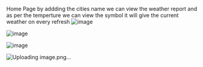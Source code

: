 Home Page by addding the cities name we can view the weather report and as per the temperture we can view the symbol it will give the current weather on every refresh
![image](https://github.com/sriparna-koar/weather_report/assets/144530081/81fb9c38-fc64-45ae-87d6-5c29f2817fd6)


![image](https://github.com/sriparna-koar/weather_report/assets/144530081/bf1ed9f3-4d0c-4076-9913-2b8c33f66321)

![image](https://github.com/sriparna-koar/weather_report/assets/144530081/2aac9cc8-9848-49a6-9097-0f3e9504e3b7)

![Uploading image.png…]()



